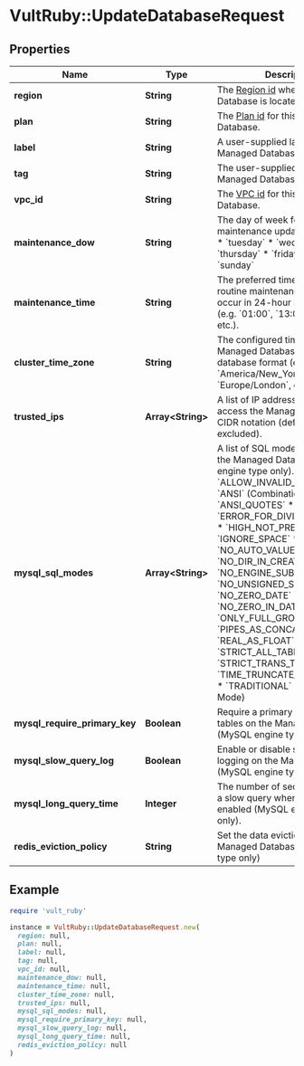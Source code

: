 # VultRuby::UpdateDatabaseRequest

## Properties

| Name | Type | Description | Notes |
| ---- | ---- | ----------- | ----- |
| **region** | **String** | The [Region id](#operation/list-regions) where the Managed Database is located. | [optional] |
| **plan** | **String** | The [Plan id](#operation/list-database-plans) for this Managed Database. | [optional] |
| **label** | **String** | A user-supplied label for this Managed Database. | [optional] |
| **tag** | **String** | The user-supplied tag for this Managed Database. | [optional] |
| **vpc_id** | **String** | The [VPC id](#operation/list-vpcs) for this Managed Database. | [optional] |
| **maintenance_dow** | **String** | The day of week for routine maintenance updates. * &#x60;monday&#x60; * &#x60;tuesday&#x60; * &#x60;wednesday&#x60; * &#x60;thursday&#x60; * &#x60;friday&#x60; * &#x60;saturday&#x60; * &#x60;sunday&#x60; | [optional] |
| **maintenance_time** | **String** | The preferred time (UTC) for routine maintenance updates to occur in 24-hour HH:00 format (e.g. &#x60;01:00&#x60;, &#x60;13:00&#x60;, &#x60;23:00&#x60;, etc.). | [optional] |
| **cluster_time_zone** | **String** | The configured time zone for the Managed Database in TZ database format (e.g. &#x60;UTC&#x60;, &#x60;America/New_York&#x60;, &#x60;Europe/London&#x60;, etc.). | [optional] |
| **trusted_ips** | **Array&lt;String&gt;** | A list of IP addresses allowed to access the Managed Database in CIDR notation (defaults to /32 if excluded). | [optional] |
| **mysql_sql_modes** | **Array&lt;String&gt;** | A list of SQL modes to enable on the Managed Database (MySQL engine type only). * &#x60;ALLOW_INVALID_DATES&#x60; * &#x60;ANSI&#x60; (Combination Mode) * &#x60;ANSI_QUOTES&#x60; * &#x60;ERROR_FOR_DIVISION_BY_ZERO&#x60; * &#x60;HIGH_NOT_PRECEDENCE&#x60; * &#x60;IGNORE_SPACE&#x60; * &#x60;NO_AUTO_VALUE_ON_ZERO&#x60; * &#x60;NO_DIR_IN_CREATE&#x60; * &#x60;NO_ENGINE_SUBSTITUTION&#x60; * &#x60;NO_UNSIGNED_SUBTRACTION&#x60; * &#x60;NO_ZERO_DATE&#x60; * &#x60;NO_ZERO_IN_DATE&#x60; * &#x60;ONLY_FULL_GROUP_BY&#x60; * &#x60;PIPES_AS_CONCAT&#x60; * &#x60;REAL_AS_FLOAT&#x60; * &#x60;STRICT_ALL_TABLES&#x60; * &#x60;STRICT_TRANS_TABLES&#x60; * &#x60;TIME_TRUNCATE_FRACTIONAL&#x60; * &#x60;TRADITIONAL&#x60; (Combination Mode) | [optional] |
| **mysql_require_primary_key** | **Boolean** | Require a primary key for all tables on the Managed Database (MySQL engine type only). | [optional] |
| **mysql_slow_query_log** | **Boolean** | Enable or disable slow query logging on the Managed Database (MySQL engine type only). | [optional] |
| **mysql_long_query_time** | **Integer** | The number of seconds to denote a slow query when logging is enabled (MySQL engine type only). | [optional] |
| **redis_eviction_policy** | **String** | Set the data eviction policy for the Managed Database (Redis engine type only) | [optional] |

## Example

```ruby
require 'vult_ruby'

instance = VultRuby::UpdateDatabaseRequest.new(
  region: null,
  plan: null,
  label: null,
  tag: null,
  vpc_id: null,
  maintenance_dow: null,
  maintenance_time: null,
  cluster_time_zone: null,
  trusted_ips: null,
  mysql_sql_modes: null,
  mysql_require_primary_key: null,
  mysql_slow_query_log: null,
  mysql_long_query_time: null,
  redis_eviction_policy: null
)
```

